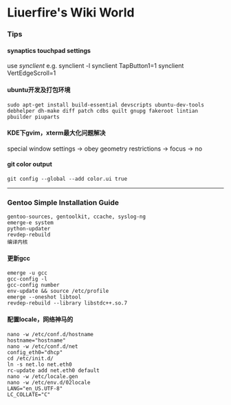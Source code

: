 Liuerfire's Wiki World
======================

### Tips
#### synaptics touchpad settings
use *synclient*
e.g. 
    synclient -l
    synclient TapButton1=1
    synclient VertEdgeScroll=1


#### ubuntu开发及打包环境
    sudo apt-get install build-essential devscripts ubuntu-dev-tools debhelper dh-make diff patch cdbs quilt gnupg fakeroot lintian pbuilder piuparts

#### KDE下gvim，xterm最大化问题解决
special window settings -> obey geometry restrictions -> focus -> no
 
#### git color output
    git config --global --add color.ui true
    
***
 
### Gentoo Simple Installation Guide
    gentoo-sources, gentoolkit, ccache, syslog-ng
    emerge-e system
    python-updater
    revdep-rebuild
    编译内核

#### 更新gcc
    emerge -u gcc
    gcc-config -l
    gcc-config number
    env-update && source /etc/profile
    emerge --oneshot libtool
    revdep-rebuild --library libstdc++.so.7

#### 配置locale，网络神马的
    nano -w /etc/conf.d/hostname
    hostname="hostname"
    nano -w /etc/conf.d/net
    config_eth0="dhcp"
    cd /etc/init.d/
    ln -s net.lo net.eth0
    rc-update add net.eth0 default
    nano -w /etc/locale.gen
    nano -w /etc/env.d/02locale
    LANG="en_US.UTF-8"
    LC_COLLATE="C"

